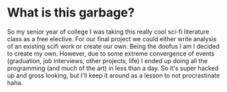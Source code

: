 What is this garbage?
=====================

So my senior year of college I was taking this really cool sci-fi literature class as a free elective. For our final project we could either write analysis of an existing scifi work or create our own. Being the doofus I am I decided to create my own. However, due to some extreme convergence of events (graduation, job interviews, other projects, life) I ended up doing all the programming (and much of the art) in less than a day. So it's super hacked up and gross looking, but I'll keep it around as a lesson to not procrastinate haha.